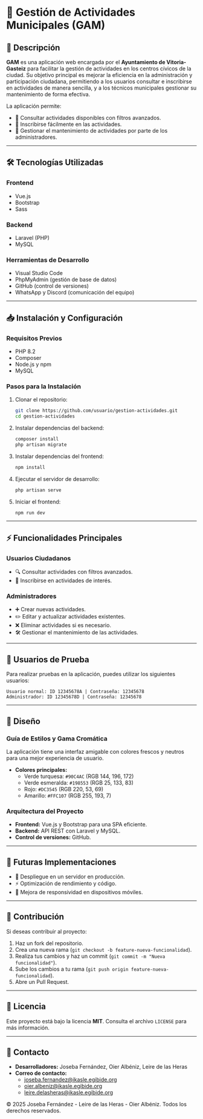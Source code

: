 # 🌆 Gestión de Actividades Municipales (GAM)

## 📌 Descripción  
**GAM** es una aplicación web encargada por el **Ayuntamiento de Vitoria-Gasteiz** para facilitar la gestión de actividades en los centros cívicos de la ciudad. Su objetivo principal es mejorar la eficiencia en la administración y participación ciudadana, permitiendo a los usuarios consultar e inscribirse en actividades de manera sencilla, y a los técnicos municipales gestionar su mantenimiento de forma efectiva.  

La aplicación permite:  
- 📅 Consultar actividades disponibles con filtros avanzados.  
- 📝 Inscribirse fácilmente en las actividades.  
- 🔧 Gestionar el mantenimiento de actividades por parte de los administradores.  

---

## 🛠️ Tecnologías Utilizadas  

### **Frontend**  
- Vue.js  
- Bootstrap  
- Sass  

### **Backend**  
- Laravel (PHP)  
- MySQL  

### **Herramientas de Desarrollo**  
- Visual Studio Code  
- PhpMyAdmin (gestión de base de datos)  
- GitHub (control de versiones)  
- WhatsApp y Discord (comunicación del equipo)  

---

## 📥 Instalación y Configuración  

### **Requisitos Previos**  
- PHP 8.2  
- Composer  
- Node.js y npm  
- MySQL  

### **Pasos para la Instalación**  
1. Clonar el repositorio:  
   ```sh
   git clone https://github.com/usuario/gestion-actividades.git
   cd gestion-actividades
   ```  
2. Instalar dependencias del backend:  
   ```sh
   composer install
   php artisan migrate
   ```  
3. Instalar dependencias del frontend:  
   ```sh
   npm install
   ```  
4. Ejecutar el servidor de desarrollo:  
   ```sh
   php artisan serve
   ```  
5. Iniciar el frontend:  
   ```sh
   npm run dev
   ```  

---

## ⚡ Funcionalidades Principales  

### **Usuarios Ciudadanos**  
- 🔍 Consultar actividades con filtros avanzados.  
- 📝 Inscribirse en actividades de interés.  

### **Administradores**  
- ➕ Crear nuevas actividades.  
- ✏️ Editar y actualizar actividades existentes.  
- ❌ Eliminar actividades si es necesario.  
- 🛠️ Gestionar el mantenimiento de las actividades.  

---

## 👤 Usuarios de Prueba  
Para realizar pruebas en la aplicación, puedes utilizar los siguientes usuarios:  
```
Usuario normal: ID 12345678A | Contraseña: 12345678
Administrador: ID 12345678D | Contraseña: 12345678
```

---

## 🎨 Diseño  

### **Guía de Estilos y Gama Cromática**  
La aplicación tiene una interfaz amigable con colores frescos y neutros para una mejor experiencia de usuario.  

- **Colores principales:**  
  - Verde turquesa: `#90C4AC` (RGB 144, 196, 172)  
  - Verde esmeralda: `#198553` (RGB 25, 133, 83)  
  - Rojo: `#DC3545` (RGB 220, 53, 69)  
  - Amarillo: `#FFC107` (RGB 255, 193, 7)  

### **Arquitectura del Proyecto**  
- **Frontend:** Vue.js y Bootstrap para una SPA eficiente.  
- **Backend:** API REST con Laravel y MySQL.  
- **Control de versiones:** GitHub.  

---

## 🔮 Futuras Implementaciones  
- 📌 Despliegue en un servidor en producción.  
- ⚡ Optimización de rendimiento y código.  
- 📱 Mejora de responsividad en dispositivos móviles.  

---

## 👥 Contribución  
Si deseas contribuir al proyecto:  
1. Haz un fork del repositorio.  
2. Crea una nueva rama (`git checkout -b feature-nueva-funcionalidad`).  
3. Realiza tus cambios y haz un commit (`git commit -m "Nueva funcionalidad"`).  
4. Sube los cambios a tu rama (`git push origin feature-nueva-funcionalidad`).  
5. Abre un Pull Request.  

---

## 📜 Licencia  
Este proyecto está bajo la licencia **MIT**. Consulta el archivo `LICENSE` para más información.  

---

## 📧 Contacto  
- **Desarrolladores:** Joseba Fernández, Oier Albéniz, Leire de las Heras  
- **Correo de contacto:**  
    - joseba.fernandez@ikasle.egibide.org  
    - oier.albeniz@ikasle.egibide.org  
    - leire.delasheras@ikasle.egibide.org  

© 2025 Joseba Fernández - Leire de las Heras - Oier Albéniz. Todos los derechos reservados.  

